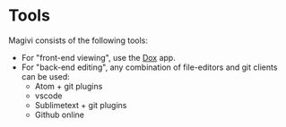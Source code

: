 
# Tools

Magivi consists of the following tools:

* For "front-end viewing", use the [Dox](dox.md) app.
* For "back-end editing", any combination of file-editors and git clients can be used:
  * Atom + git plugins
  * vscode
  * Sublimetext + git plugins
  * Github online
